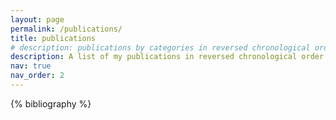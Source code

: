 ```yaml
---
layout: page
permalink: /publications/
title: publications
# description: publications by categories in reversed chronological order. generated by jekyll-scholar.
description: A list of my publications in reversed chronological order.
nav: true
nav_order: 2
---
```


<div class="publications">

{% bibliography %}

</div>
